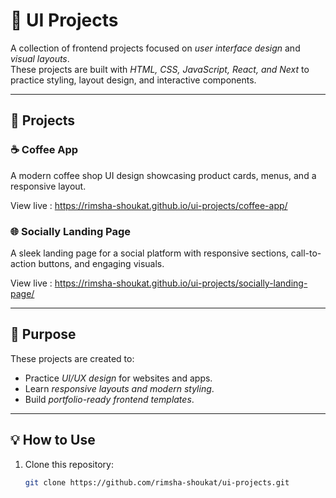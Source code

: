 # 🎨 UI Projects

A collection of frontend projects focused on *user interface design* and *visual layouts*.  
These projects are built with *HTML, CSS, JavaScript, React, and Next* to practice styling, layout design, and interactive components.

---

## 📂 Projects

### ☕ Coffee App
A modern coffee shop UI design showcasing product cards, menus, and a responsive layout.

View live : https://rimsha-shoukat.github.io/ui-projects/coffee-app/

### 🌐 Socially Landing Page
A sleek landing page for a social platform with responsive sections, call-to-action buttons, and engaging visuals.

View live : https://rimsha-shoukat.github.io/ui-projects/socially-landing-page/

---

## 🎯 Purpose
These projects are created to:
- Practice *UI/UX design* for websites and apps.  
- Learn *responsive layouts and modern styling*.  
- Build *portfolio-ready frontend templates*.  

---

## 💡 How to Use
1. Clone this repository:  
   ```bash
   git clone https://github.com/rimsha-shoukat/ui-projects.git

